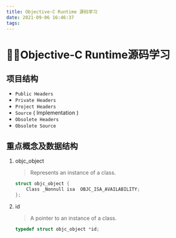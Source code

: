 ```yaml
---
title: Objective-C Runtime 源码学习
date: 2021-09-06 16:46:37
tags:
---
```




# Objective-C Runtime源码学习

## 项目结构

-   `Public Headers`
-   `Private Headers`
-   `Project Headers`
-   `Source` ( Implementation )
-   `Obsolete Headers`
-   `Obsolete Source`



## 重点概念及数据结构

1.   objc_object

     >   Represents an instance of a class.

     ```c
     struct objc_object {
         Class _Nonnull isa  OBJC_ISA_AVAILABILITY;
     };
     ```

     

2.   id

     >   A pointer to an instance of a class.

     ```c
     typedef struct objc_object *id;
     ```

     

